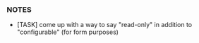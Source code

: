 ### NOTES

- [TASK] come up with a way to say "read-only" in addition to "configurable" (for form purposes)
